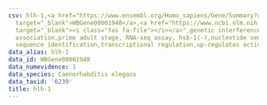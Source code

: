 ```yaml
---
csv: hlh-1,<a href="https://www.ensembl.org/Homo_sapiens/Gene/Summary?db=core;g=WBGene00001948"
  target="_blank">WBGene00001948</a>,<a href="https://www.ncbi.nlm.nih.gov/pubmed/30894454"
  target="_blank"><i class="fas fa-file"></i></a>",genetic interference,functional
  association,prime adult stage, RNA-seq assay, hsb-1(-),nucleotide sequence identification,nucleotide
  sequence identification,transcriptional regulation,up-regulates activity
data_alias: hlh-1
data_id: WBGene00001948
data_numevidence: 1
data_species: Caenorhabditis elegans
data_taxid: '6239'
title: hlh-1
---
```

